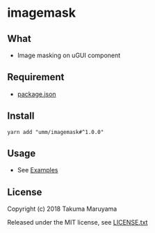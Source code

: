 # imagemask

## What

* Image masking on uGUI component 

## Requirement

* [package.json](package.json)

## Install

```shell
yarn add "umm/imagemask#^1.0.0"
```

## Usage

* See [Examples](./Assets/Examples)

## License

Copyright (c) 2018 Takuma Maruyama

Released under the MIT license, see [LICENSE.txt](LICENSE.txt)

